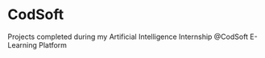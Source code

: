 # CodSoft
Projects completed during my Artificial Intelligence Internship @CodSoft E-Learning Platform
